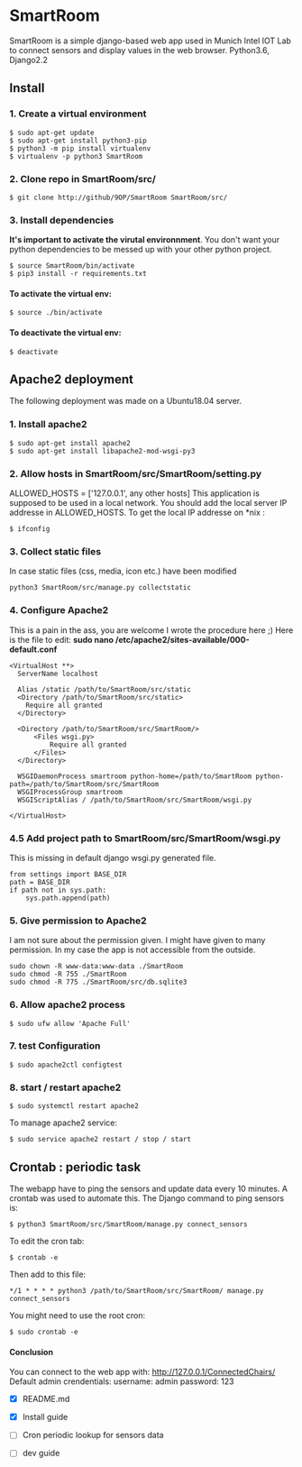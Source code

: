 # SmartRoom

SmartRoom is a simple django-based web app used in Munich Intel IOT Lab to connect sensors
and display values in the web browser. 
Python3.6, Django2.2
## Install
### 1. Create a virtual environment
```
$ sudo apt-get update
$ sudo apt-get install python3-pip
$ python3 -m pip install virtualenv
$ virtualenv -p python3 SmartRoom
```
### 2. Clone repo in SmartRoom/src/
```
$ git clone http://github/9OP/SmartRoom SmartRoom/src/
```
### 3. Install dependencies
**It's important to activate the virutal environnment**.
You don't want your python dependencies to be messed up
with your other python project.
```
$ source SmartRoom/bin/activate
$ pip3 install -r requirements.txt
```

#### To activate the virtual env:
```
$ source ./bin/activate
```
#### To deactivate the virtual env:
```
$ deactivate
```

## Apache2 deployment
The following deployment was made on a Ubuntu18.04 server.
### 1. Install apache2
```
$ sudo apt-get install apache2
$ sudo apt-get install libapache2-mod-wsgi-py3
```
### 2. Allow hosts in SmartRoom/src/SmartRoom/setting.py
ALLOWED_HOSTS = ['127.0.0.1', any other hosts]
This application is supposed to be used in a local network.
You should add the local server IP addresse in ALLOWED_HOSTS.
To get the local IP addresse on *nix : 
```
$ ifconfig
```
### 3. Collect static files
In case static files (css, media, icon etc.) have been modified
```
python3 SmartRoom/src/manage.py collectstatic
```

### 4. Configure Apache2
This is a pain in the ass, you are welcome I wrote
the procedure here ;)
Here is the file to edit:
**sudo nano /etc/apache2/sites-available/000-default.conf**
```
<VirtualHost **>
  ServerName localhost

  Alias /static /path/to/SmartRoom/src/static
  <Directory /path/to/SmartRoom/src/static>
    Require all granted
  </Directory>

  <Directory /path/to/SmartRoom/src/SmartRoom/>
	  <Files wsgi.py>
		  Require all granted
	  </Files>
  </Directory>
  
  WSGIDaemonProcess smartroom python-home=/path/to/SmartRoom python-path=/path/to/SmartRoom/src/SmartRoom
  WSGIProcessGroup smartroom
  WSGIScriptAlias / /path/to/SmartRoom/src/SmartRoom/wsgi.py

</VirtualHost>
```
### 4.5 Add project path to SmartRoom/src/SmartRoom/wsgi.py
This is missing in default django wsgi.py generated file.
```
from settings import BASE_DIR
path = BASE_DIR
if path not in sys.path:
    sys.path.append(path)
```
### 5. Give permission to Apache2
I am not sure about the permission given. I might have given to many permission. In my case the app is not accessible from the outside.
```
sudo chown -R www-data:www-data ./SmartRoom
sudo chmod -R 755 ./SmartRoom
sudo chmod -R 775 ./SmartRoom/src/db.sqlite3
```
### 6. Allow apache2 process
```
$ sudo ufw allow 'Apache Full'
```
### 7. test Configuration
```
$ sudo apache2ctl configtest
```
### 8. start / restart apache2
```
$ sudo systemctl restart apache2
```
To manage apache2 service:
```
$ sudo service apache2 restart / stop / start
```
## Crontab : periodic task
The webapp have to ping the sensors and update data every 10 minutes. A crontab was used to automate this.
The Django command to ping sensors is:
```
$ python3 SmartRoom/src/SmartRoom/manage.py connect_sensors
```
To edit the cron tab:
```
$ crontab -e
```
Then add to this file:
```
*/1 * * * * python3 /path/to/SmartRoom/src/SmartRoom/ manage.py connect_sensors
```
You might need to use the root cron:
```
$ sudo crontab -e
```


#### Conclusion
You can connect to the web app with:
http://127.0.0.1/ConnectedChairs/
Default admin crendentials:
username: admin
password: 123

- [X] README.md
- [X] Install guide
- [ ] Cron periodic lookup for sensors data
- [ ] dev guide


